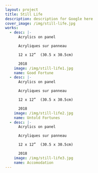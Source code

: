 ```yaml
---
layout: project
title: Still Life
description: description for Google here
cover_image: /img/still-life.jpg
works:
  - desc: |-
      Acrylics on panel

      Acryliques sur panneau

      12 x 12”  (30.5 x 30.5cm)

      2018
    image: /img/still-life1.jpg
    name: Good Fortune
  - desc: |-
      Acrylics on panel

      Acryliques sur panneau

      12 x 12”  (30.5 x 30.5cm)

      2018
    image: /img/still-life2.jpg
    name: Untold Fortunes
  - desc: |-
      Acrylics on panel

      Acryliques sur panneau

      12 x 12”  (30.5 x 30.5cm)

      2018
    image: /img/still-life3.jpg
    name: Accomodation
---
```


